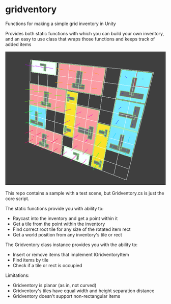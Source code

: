 # gridventory
Functions for making a simple grid inventory in Unity

Provides both static functions with which you can build your own inventory, and an easy to use class that wraps those functions and keeps track of added items

![Gridventory](~Documentation/gridventory.gif)

This repo contains a sample with a test scene, but Gridventory.cs is just the core script.

The static functions provide you with ability to:
* Raycast into the inventory and get a point within it
* Get a tile from the point within the inventory
* Find correct root tile for any size of the rotated item rect
* Get a world position from any inventory's tile or rect

The Gridventory class instance provides you with the ability to:
* Insert or remove items that implement IGridventoryItem
* Find items by tile
* Check if a tile or rect is occupied

Limitations:
* Gridventory is planar (as in, not curved)
* Gridventory's tiles have equal width and height separation distance
* Gridventory doesn't support non-rectangular items
